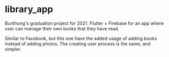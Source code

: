 # library_app
 Bunthong's graduation project for 2021.
 Flutter + Firebase for an app where user can manage their own books that they have read.

Similar to Facebook, but this one have the added usage of adding books instead of adding photos. The creating user process is the same, and simpler.
